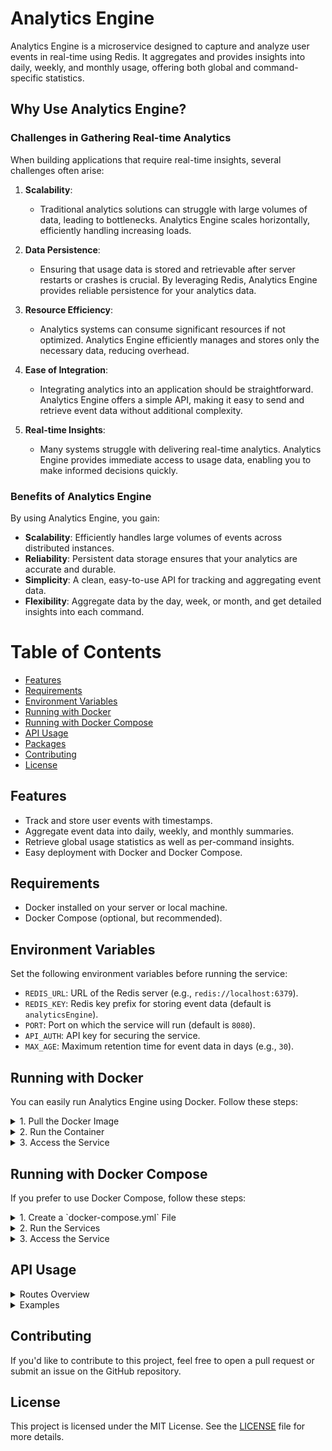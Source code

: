 # Analytics Engine

Analytics Engine is a microservice designed to capture and analyze user events in real-time using Redis. It aggregates and provides insights into daily, weekly, and monthly usage, offering both global and command-specific statistics.

## Why Use Analytics Engine?

### Challenges in Gathering Real-time Analytics

When building applications that require real-time insights, several challenges often arise:

1. **Scalability**: 
   - Traditional analytics solutions can struggle with large volumes of data, leading to bottlenecks. Analytics Engine scales horizontally, efficiently handling increasing loads.

2. **Data Persistence**: 
   - Ensuring that usage data is stored and retrievable after server restarts or crashes is crucial. By leveraging Redis, Analytics Engine provides reliable persistence for your analytics data.

3. **Resource Efficiency**: 
   - Analytics systems can consume significant resources if not optimized. Analytics Engine efficiently manages and stores only the necessary data, reducing overhead.

4. **Ease of Integration**: 
   - Integrating analytics into an application should be straightforward. Analytics Engine offers a simple API, making it easy to send and retrieve event data without additional complexity.

5. **Real-time Insights**:
   - Many systems struggle with delivering real-time analytics. Analytics Engine provides immediate access to usage data, enabling you to make informed decisions quickly.

### Benefits of Analytics Engine

By using Analytics Engine, you gain:

- **Scalability**: Efficiently handles large volumes of events across distributed instances.
- **Reliability**: Persistent data storage ensures that your analytics are accurate and durable.
- **Simplicity**: A clean, easy-to-use API for tracking and aggregating event data.
- **Flexibility**: Aggregate data by the day, week, or month, and get detailed insights into each command.

# Table of Contents

- [Features](#features)
- [Requirements](#requirements)
- [Environment Variables](#environment-variables)
- [Running with Docker](#running-with-docker)
- [Running with Docker Compose](#running-with-docker-compose)
- [API Usage](#api-usage)
- [Packages](/packages/README.md)
- [Contributing](#contributing)
- [License](#license)

## Features

- Track and store user events with timestamps.
- Aggregate event data into daily, weekly, and monthly summaries.
- Retrieve global usage statistics as well as per-command insights.
- Easy deployment with Docker and Docker Compose.

## Requirements

- Docker installed on your server or local machine.
- Docker Compose (optional, but recommended).

## Environment Variables

Set the following environment variables before running the service:

- `REDIS_URL`: URL of the Redis server (e.g., `redis://localhost:6379`).
- `REDIS_KEY`: Redis key prefix for storing event data (default is `analyticsEngine`).
- `PORT`: Port on which the service will run (default is `8080`).
- `API_AUTH`: API key for securing the service.
- `MAX_AGE`: Maximum retention time for event data in days (e.g., `30`).

## Running with Docker

You can easily run Analytics Engine using Docker. Follow these steps:

<details>
<summary>1. Pull the Docker Image</summary>

```bash
docker pull ghcr.io/digital39999/analytics-engine:latest
```

</details>

<details>
<summary>2. Run the Container</summary>

Run the container with the necessary environment variables:

```bash
docker run -d \
  -e REDIS_URL="redis://your-redis-url:6379" \
  -e PORT=8080 \
  -e MAX_AGE=30 \
  -e API_AUTH="your-api-key" \
  -p 8080:8080 \
  ghcr.io/digital39999/redis-analytics-engine:latest
```

</details>

<details>
<summary>3. Access the Service</summary>

The service will be available at `http://localhost:8080`.

</details>

## Running with Docker Compose

If you prefer to use Docker Compose, follow these steps:

<details>
<summary>1. Create a `docker-compose.yml` File</summary>

Here’s an example `docker-compose.yml`:

```yaml
version: '3.8'

services:
  analytics-engine:
    image: ghcr.io/digital39999/analytics-engine:latest
    environment:
      REDIS_URL: "redis://redis:6379"
      PORT: 8080
      API_AUTH: "your-api-key"
      MAX_AGE: 365
    ports:
      - "8080:8080"
    depends_on:
      - redis

  redis:
    image: redis:latest
    ports:
      - "6379:6379"
```

</details>

<details>
<summary>2. Run the Services</summary>

To start the services, use the following command:

```bash
docker-compose up -d
```

</details>

<details>
<summary>3. Access the Service</summary>

Once the services are up, you can access Analytics Engine at `http://localhost:8080`.

</details>

## API Usage

<details>
<summary>Routes Overview</summary>

### Record an Event

You can record an event by sending a POST request to `/event`. Here's an example using `curl`:

```bash
curl -X POST http://localhost:8080/event \
-H "Content-Type: application/json" \
-H "Authorization: your-api-key" \
-d '{
  "name": "login",
  "uniqueId": "user123",
  "createdAt": 1632960000000 
}'
```

- **`name`**: The event name (e.g., `login`, `purchase`).
- **`uniqueId`**: A unique identifier for the user.
- **`createdAt`**: The timestamp of the event.

### Get Aggregated Analytics

To retrieve aggregated analytics, send a GET request to `/analytics`:

```bash
curl -X GET http://localhost:8080/analytics
```

- **Optional Query Parameter**:
  - `lookback`: Number of days to look back for daily counts (default is `7`).

### Get System Statistics

To retrieve system statistics, send a GET request to `/stats`:

```bash
curl -X GET http://localhost:8080/stats
```

- This will return information such as the total Redis keys, CPU and RAM usage, and system uptime.

</details>

<details>
<summary>Examples</summary>

### Example Node.js Client

Here’s how you could integrate Analytics Engine into a Node.js project:

```javascript
const apiUrl = 'http://localhost:8080/event';

async function recordEvent() {
  try {
    const response = await fetch(apiUrl, {
      method: 'POST',
      headers: {
        'Content-Type': 'application/json',
        'Authorization': 'your-api-key'
      },
      body: JSON.stringify({
        name: 'login',
        useuniqueIdrId: 'user123',
        createdAt: Date.now()
      })
    }).then(res => res.json());

    if (response.error) throw new Error(response.error);
    console.log('Event recorded successfully:', response.data);
  } catch (error) {
    console.error('Error recording event:', error.message);
  }
}

recordEvent();
```

### Example Python Client

Here’s how you could integrate Analytics Engine into a Python project using `requests`:

```python
import requests
import time

api_url = 'http://localhost:8080/event'

def record_event():
    data = {
        'name': 'login',
        'uniqueId': 'user123',
        'createdAt': int(time.time())
    }
    
    response = requests.post(api_url, json=data)
    if response.status_code == 200:
        print('Event recorded successfully:', response.json())
    else:
        print('Error recording event:', response.text)

record_event()
```

</details>

## Contributing

If you'd like to contribute to this project, feel free to open a pull request or submit an issue on the GitHub repository.

## License

This project is licensed under the MIT License. See the [LICENSE](LICENSE) file for more details.
